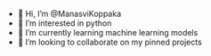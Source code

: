 - 👋 Hi, I’m @ManasviKoppaka
- 👀 I’m interested in python
- 🌱 I’m currently learning machine learning models 
- 💞️ I’m looking to collaborate on my pinned projects

<!---
ManasviKoppaka/ManasviKoppaka is a ✨ special ✨ repository because its `README.md` (this file) appears on your GitHub profile.
You can click the Preview link to take a look at your changes.
--->
